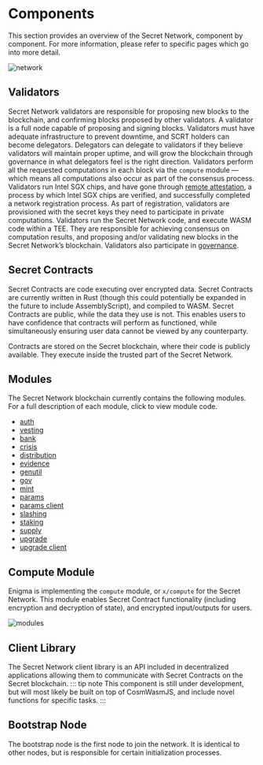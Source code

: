 # Components

This section provides an overview of the Secret Network, component by component. For more information, please refer to specific pages which go into more detail.

![network](../images/diagrams/secret-network.png)

## Validators

Secret Network validators are responsible for proposing new blocks to the blockchain, and confirming blocks proposed by other validators. A validator is a full node capable of proposing and signing blocks. Validators must have adequate infrastructure to prevent downtime, and SCRT holders can become delegators. Delegators can delegate to validators if they believe validators will maintain proper uptime, and will grow the blockchain through governance in what delegators feel is the right direction. Validators perform all the requested computations in each block via the `compute` module — which means all computations also occur as part of the consensus process. Validators run Intel SGX chips, and have gone through [remote attestation](sgx.md#remote-attestation), a process by which Intel SGX chips are verified, and successfully completed a network registration process. As part of registration, validators are provisioned with the secret keys they need to participate in private computations. Validators run the Secret Network code, and execute WASM code within a TEE. They are responsible for achieving consensus on computation results, and proposing and/or validating new blocks in the Secret Network’s blockchain. Validators also participate in [governance](governance.md).

## Secret Contracts

Secret Contracts are code executing over encrypted data. Secret Contracts are currently written in Rust (though this could potentially be expanded in the future to include AssemblyScript), and compiled to WASM. Secret Contracts are public, while the data they use is not. This enables users to have confidence that contracts will perform as functioned, while simultaneously ensuring user data cannot be viewed by any counterparty.

Contracts are stored on the Secret blockchain, where their code is publicly available. They execute inside the trusted part of the Secret Network.

## Modules

The Secret Network blockchain currently contains the following modules. For a full description of each module, click to view module code.

- [auth](https://github.com/cosmos/cosmos-sdk/tree/v0.38.3/x/auth)
- [vesting](https://github.com/cosmos/cosmos-sdk/tree/v0.38.3/x/auth/vesting)
- [bank](https://github.com/cosmos/cosmos-sdk/tree/v0.38.3/x/bank)
- [crisis](https://github.com/cosmos/cosmos-sdk/tree/v0.38.3/x/crisis)
- [distribution](https://github.com/cosmos/cosmos-sdk/tree/v0.38.3/x/distribution)
- [evidence](https://github.com/cosmos/cosmos-sdk/tree/v0.38.3/x/evidence)
- [genutil](https://github.com/cosmos/cosmos-sdk/tree/v0.38.3/x/genutil)
- [gov](https://github.com/cosmos/cosmos-sdk/tree/v0.38.3/x/gov)
- [mint](https://github.com/cosmos/cosmos-sdk/tree/v0.38.3/x/mint)
- [params](https://github.com/cosmos/cosmos-sdk/tree/v0.38.3/x/params)
- [params client](https://github.com/cosmos/cosmos-sdk/tree/v0.38.3/x/params/client)
- [slashing](https://github.com/cosmos/cosmos-sdk/tree/v0.38.3/x/slashing)
- [staking](https://github.com/cosmos/cosmos-sdk/tree/v0.38.3/x/staking)
- [supply](https://github.com/cosmos/cosmos-sdk/tree/v0.38.3/x/supply)
- [upgrade](https://github.com/cosmos/cosmos-sdk/tree/v0.38.3/x/upgrade)
- [upgrade client](https://github.com/cosmos/cosmos-sdk/tree/v0.38.3/x/upgrade/client)

## Compute Module

Enigma is implementing the `compute` module, or `x/compute` for the Secret Network. This module enables Secret Contract functionality (including encryption and decryption of state), and encrypted input/outputs for users.

![modules](../images/diagrams/module-map.png)

## Client Library

The Secret Network client library is an API included in decentralized applications allowing them to communicate with Secret Contracts on the Secret blockchain. 
::: tip note
This component is still under development, but will most likely be built on top of CosmWasmJS, and include novel functions for specific tasks.
:::

## Bootstrap Node

The bootstrap node is the first node to join the network. It is identical to other nodes, but is responsible for certain initialization processes.
